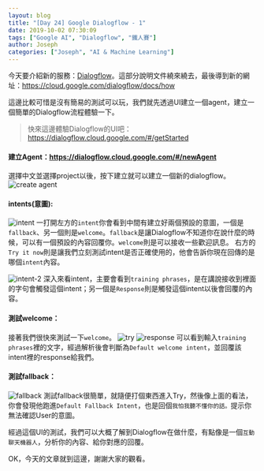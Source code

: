 ```yaml
---
layout: blog
title: "[Day 24] Google Dialogflow - 1"
date: 2019-10-02 07:30:09
tags: ["Google AI", "Dialogflow", "鐵人賽"]
author: Joseph
categories: ["Joseph", "AI & Machine Learning"]
---
```

今天要介紹新的服務：[Dialogflow](https://cloud.google.com/dialogflow/)。這部分說明文件繞來繞去，最後導到新的網址：https://cloud.google.com/dialogflow/docs/how

這邊比較可惜是沒有簡易的測試可以玩，我們就先透過UI建立一個agent，建立一個簡單的Dialogflow流程體驗一下。
> 快來這邊體驗Dialogflow的UI吧：https://dialogflow.cloud.google.com/#/getStarted

#### 建立Agent：https://dialogflow.cloud.google.com/#/newAgent
選擇中文並選擇project以後，按下建立就可以建立一個新的dialogflow。
![create agent](create-agent.jpg)
<!-- more -->

#### intents(意圖):
![intent](intent.jpg)
一打開左方的`intent`你會看到中間有建立好兩個預設的意圖，一個是`fallback`、另一個則是`welcome`。`fallback`是讓Dialogflow不知道你在說什麼的時候，可以有一個預設的內容回覆你。`welcome`則是可以接收一些歡迎訊息。
右方的`Try it now`則是讓我們立刻測試intent是否正確使用的，他會告訴你現在回傳的是哪個`intent`內容。

![intent-2](intent-2.jpg)
深入來看intent，主要會看到`training phrases`，是在講說接收到裡面的字句會觸發這個intent；另一個是`Response`則是觸發這個intent以後會回覆的內容。

#### 測試welcome：
接著我們很快來測試一下`welcome`。
![try](try.jpg)
![response](response.jpg)
可以看到輸入`training phrases`裡的文字，經過解析後會判斷為`Default welcome intent`，並回覆該intent裡的response給我們。

#### 測試fallback：
![fallback](fallback.jpg)
測試fallback很簡單，就隨便打個東西進入Try，然後像上面的看法，你會發現他跑進`Default Fallback Intent`，也是回個`我怕我聽不懂你的話。`提示你無法確認User的意圖。

經過這個UI的測試，我們可以大概了解到Dialogflow在做什麼，有點像是一個`互動聊天機器人`，分析你的內容、給你對應的回覆。

OK，今天的文章就到這邊，謝謝大家的觀看。

